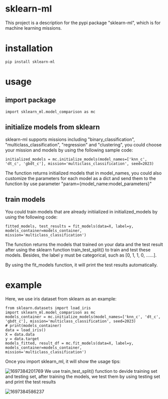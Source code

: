 # sklearn-ml
This project is a description for the pypi package "sklearn-ml", which is for machine learning missions.
# installation
    pip install sklearn-ml
# usage
## import package
    import sklearn_ml.model_comparison as mc
## initialize models from sklearn
sklearn-ml supports missions including "binary_classification", "multiclass_classification", "regression" and "clustering", you could choose your mission and models by using the following sample code:

    initialized_models = mc.initialize_models(model_names=['knn_c', 'dt_c', 'gbdt_c'], mission='multiclass_classification', seed=2023)

The function returns initialized models that in model_names, you could also customize the parameters for each model as a dict and send them to the function by use parameter "param={model_name:model_parameters}"
## train models
You could train models that are already initiialized in initialized_models by using the following code:

    fitted_models, test_results = fit_models(data=X, label=y, models_container=models_container, mission='multiclass_classification')

The function returns the models that trained on your data and the test result after using the sklearn function train_test_split() to train and test these models. Besides, the label y must be categorical, such as [0, 1, 1, 0, ......].

By using the fit_models function, it will print the test results automatically.
# example
Here, we use iris dataset from sklearn as an example:

    from sklearn.datasets import load_iris
    import sklearn_ml.model_comparison as mc 
    models_container = mc.initialize_models(model_names=['knn_c', 'dt_c', 'gbdt_c'], mission='multiclass_classification', seed=2023)
    # print(models_container)
    data = load_iris()
    X = data.data
    y = data.target
    models_fitted, result_df = mc.fit_models(data=X, label=y, models_container=models_container, mission='multiclass_classification')
Once you import sklearn_ml, it will show the usage tips:

![1697384201769](https://github.com/ChaneMo/sklearn-ml/assets/91654630/bd1de6bd-8308-4429-a021-4059871b1bfd)
We use train_test_split() function to devide training set and testing set, after training the models, we test them by using testing set and print the test results

![1697384586237](https://github.com/ChaneMo/sklearn-ml/assets/91654630/73186cb5-5f30-4864-b323-40fecd7a9142)
